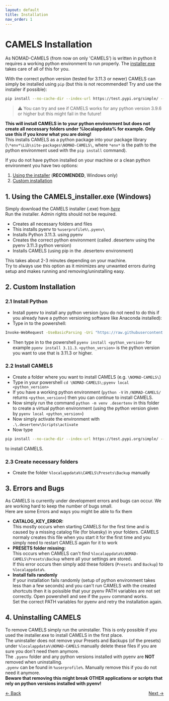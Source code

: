 ```yaml
---
layout: default
title: Installation
nav_order: 1
---
```




# CAMELS Installation

As NOMAD-CAMELS (from now on only 'CAMELS') is written in python it requires a working python environment to run properly.
The [installer.exe](#1-using-the-camels_installerexe) takes care of all of this for you.

With the correct python version (tested for 3.11.3 or newer) CAMELS can simply be installed using `pip`
(but this is not recommended! Try and use the installer if possible):
```bash
pip install --no-cache-dir --index-url https://test.pypi.org/simple/ --extra-index-url https://pypi.org/simple nomad-camels
```
> &#9888; You can try and see if CAMELS works for any python version 3.9.6 or higher but this might fail in the future!

**This will install CAMELS in to your python environment but does not create all necessary folders under %localappdata% for example. Only use this if you know what you are doing!**\
This installs CAMELS as a python package into your package library (`\*env*\Lib\site-packages\NOMAD-CAMELS\`, where `*env*` is the path to the python environment used with the `pip install` command).


[comment]: <> (# Installing on Windows)

If you do not have python installed on your machine or a clean python environment you have two options:
1. [Using the installer](#1-using-the-camels_installerexe) (**RECOMENDED**, Windows only)
2. [Custom installation](#2-custom-installation)


## 1. Using the CAMELS_installer.exe (Windows)
Simply download the CAMELS installer (.exe) from *[here](https://github.com/A-D-Fuchs/CAMELS_installer/blob/main/Output/NOMAD-CAMELS_installer.exe)*\
Run the installer. Admin rights should not be required. 

- Creates all necessary folders and files
- This installs pyenv to `%userprofile%\.pyenv\`
- Installs Python 3.11.3. using pyenv
- Creates the correct python environment (called .desertenv using the pyenv 3.11.3 python version)
- Installs CAMELS (using pip in the .desertenv environment)

This takes about 2-3 minutes depending on your machine.\
Try to always use this option as it minimizes any unwanted errors during setup and makes running and removing/uninstalling easy.

## 2. Custom Installation

### 2.1 Install Python

- Install pyenv to install any python version (you do not need to do this if you already have a python versioning software like Anaconda installed):
- Type in to the powershell:
```bash
Invoke-WebRequest -UseBasicParsing -Uri "https://raw.githubusercontent.com/pyenv-win/pyenv-win/master/pyenv-win/install-pyenv-win.ps1" -OutFile "./install-pyenv-win.ps1"; &"./install-pyenv-win.ps1"
```
- Then type in to the powershell `pyenv install <python_version>` for example `pyenv install 3.11.3`.
`<python_version>` is the python version you want to use that is 3.11.3 or higher.
### 2.2 Install CAMELS
- Create a folder where you want to install CAMELS (e.g. `\NOMAD-CAMELS\`)
- Type in your powershell `cd \NOMAD-CAMELS\;pyenv local <python_version> `
- If you have a working python environment (`python -V` in `/NOMAD-CAMELS/` returns `<python_version>`) then you can continue to install CAMELS.
- Now simply run the command `python -m venv .desertenv` in this folder to create a virtual python environment (using the python version given by `pyenv local <python_version>`)
- Now simply activate the environment with `.\.desertenv\Scripts\activate`
- Now type
```bash
pip install --no-cache-dir --index-url https://test.pypi.org/simple/ --extra-index-url https://pypi.org/simple nomad-camels 
```
   to install CAMELS.

### 2.3 Create necessary folders
- Create the folder `%localappdata%\CAMELS\Presets\Backup` manually

## 3. Errors and Bugs
As CAMELS is currently under development errors and bugs can occur. We are working hard to keep the number of bugs small.\
Here are some Errors and ways you might be able to fix them
- **CATALOG_KEY_ERROR:**\
This mostly occurs when starting CAMELS for the first time and is caused by a missing catalog file (for bluesky) in your folders. CAMELS normaly creates this file when you start it for the first time and you simply need to restart CAMELS again for it to work
- **PRESETS folder missing:**\
This occurs when CAMELS can't find `%localappdata%\NOMAD-CAMELS\Presets\Backup` where all your settings are stored.\
If this error occurs then simply add these folders (`Presets` and `Backup`) to `%localappdata%`.
- **Install fails randomly**\
If your installation fails randomly (setup of python environment takes less than a few seconds) and you can't run CAMELS with the created shortcuts then it is poissible that your pyenv PATH variables are not set correctly. Open powershell and  see if the `pyenv` command works.\
Set the correct PATH variables for pyenv and retry the installation again.
## 4. Uninstalling CAMELS
To remove CAMELS simply run the uninstaller. This is only possible if you used the installer.exe to install CAMELS in the first place.\
The uninstaller does not remove your Presets and Backups (of the presets) under `%localappdata%\NOMAD-CAMELS` manually delete these files if you are sure you don't need them anymore. \
The `.pyenv` folder and any python versions installed with pyenv are **NOT** removed when uninstalling.\
`.pyenv` can be found in `%userprofile%`. Manually remove this if you do not need it anymore.\
**Beware that removing this might break OTHER applications or scripts that rely on python versions installed with pyenv!**


<p style="text-align:left;">
  <span style="color: grey;">
  <a href="../index.html">&larr; Back</a>
  </span>
  <span style="float:right;">
    <a href="quick_start.html">Next &rarr;</a><br>
  </span>
</p>
